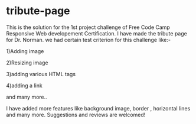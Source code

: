 # tribute-page
This is the solution for the 1st project challenge of Free Code Camp Responsive Web developement Certification. 
I have made the tribute page for Dr. Norman. we had certain test criterion for this challenge like:-

1)Adding image 

2)Resizing image

3)adding various HTML tags

4)adding a link

and many more..

I have added more features like background image, border , horizontal lines and many more.
Suggestions and reviews are welcomed!
